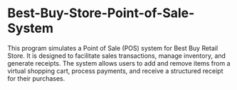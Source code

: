 # Best-Buy-Store-Point-of-Sale-System
This program simulates a Point of Sale (POS) system for Best Buy Retail Store. It is designed to facilitate sales transactions, manage inventory, and generate receipts.  The system allows users to add and remove items from a virtual shopping cart, process payments, and receive a structured receipt for their purchases.
